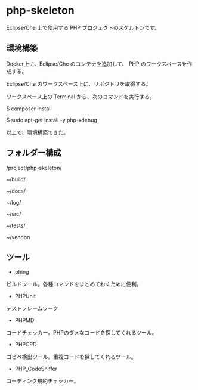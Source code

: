 # php-skeleton

Eclipse/Che 上で使用する PHP プロジェクトのスケルトンです。

## 環境構築

Docker上に、Eclipse/Che のコンテナを追加して、 PHP のワークスペースを作成する。

Eclipse/Che のワークスペース上に、リポジトリを取得する。

ワークスペース上の Terminal から、次のコマンドを実行する。

 $ composer install
 
 $ sudo apt-get install -y php-xdebug

以上で、環境構築できた。


## フォルダー構成

/project/php-skeleton/

~/build/

~/docs/

~/log/

~/src/

~/tests/

~/vendor/


## ツール

* phing

ビルドツール。各種コマンドをまとめておくために便利。

* PHPUnit

テストフレームワーク

* PHPMD

コードチェッカー。PHPのダメなコードを探してくれるツール。

* PHPCPD

コピペ検出ツール。重複コードを探してくれるツール。

* PHP_CodeSniffer

コーディング規約チェッカー。
 